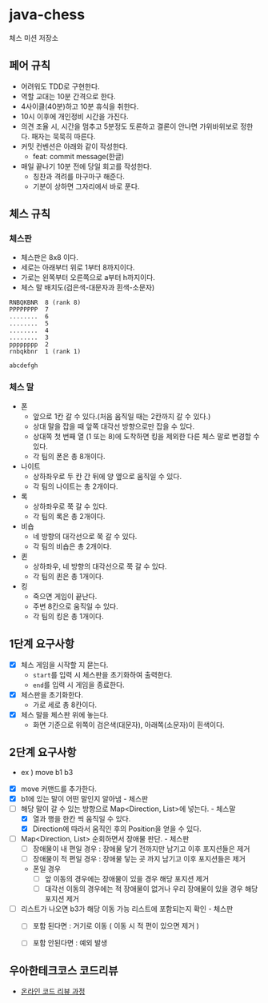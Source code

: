 # java-chess

체스 미션 저장소

## 페어 규칙
- 어려워도 TDD로 구현한다.
- 역할 교대는 10분 간격으로 한다.
- 4사이클(40분)하고 10분 휴식을 취한다.
- 10시 이후에 개인정비 시간을 가진다.
- 의견 조율 시, 시간을 멈추고 5분정도 토론하고 결론이 안나면 가위바위보로 정한다. 패자는 묵묵히 따른다.
- 커밋 컨벤션은 아래와 같이 작성한다.
    - feat: commit message(한글)
- 매일 끝나기 10분 전에 당일 회고를 작성한다.
    - 칭찬과 격려를 마구마구 해준다.
    - 기분이 상하면 그자리에서 바로 푼다.

## 체스 규칙

### 체스판
- 체스판은 8x8 이다.
- 세로는 아래부터 위로 1부터 8까지이다.
- 가로는 왼쪽부터 오른쪽으로 a부터 h까지이다.
- 체스 말 배치도(검은색-대문자과 흰색-소문자)
~~~
RNBQKBNR  8 (rank 8)
PPPPPPPP  7
........  6
........  5
........  4
........  3
pppppppp  2
rnbqkbnr  1 (rank 1)

abcdefgh
~~~
### 체스 말
- 폰
  - 앞으로 1칸 갈 수 있다.(처음 움직일 때는 2칸까지 갈 수 있다.)
  - 상대 말을 잡을 때 앞쪽 대각선 방향으로만 잡을 수 있다.
  - 상대쪽 첫 번째 열 (1 또는 8)에 도착하면 킹을 제외한 다른 체스 말로 변경할 수 있다.
  - 각 팀의 폰은 총 8개이다.
- 나이트
  - 상하좌우로 두 칸 간 뒤에 양 옆으로 움직일 수 있다.
  - 각 팀의 나이트는 총 2개이다.
- 록
  - 상하좌우로 쭉 갈 수 있다.
  - 각 팀의 록은 총 2개이다.
- 비숍
  - 네 방향의 대각선으로 쭉 갈 수 있다.
  - 각 팀의 비숍은 총 2개이다.
- 퀸
  - 상하좌우, 네 방향의 대각선으로 쭉 갈 수 있다.
  - 각 팀의 퀸은 총 1개이다.
- 킹
  - 죽으면 게임이 끝난다.
  - 주변 8칸으로 움직일 수 있다.
  - 각 팀의 킹은 총 1개이다.

## 1단계 요구사항
- [x] 체스 게임을 시작할 지 묻는다.
  - `start`를 입력 시 체스판을 초기화하여 출력한다.
  - `end`를 입력 시 게임을 종료한다.
- [x] 체스판을 초기화한다.
  - 가로 세로 총 8칸이다.
- [x] 체스 말을 체스판 위에 놓는다.
  - 화면 기준으로 위쪽이 검은색(대문자), 아래쪽(소문자)이 흰색이다.


## 2단계 요구사항
- ex ) move b1 b3
- [x] move 커맨드를 추가한다.
- [x] b1에 있는 말이 어떤 말인지 알아냄 - 체스판
- [ ] 해당 말이 갈 수 있는 방향으로 Map<Direction, List<Poistion>>에 넣는다. - 체스말
  - [x] 열과 행을 한칸 씩 움직일 수 있다.
  - [x] Direction에 따라서 움직인 후의 Position을 얻을 수 있다.
- [ ] Map<Direction, List<Poistion>> 순회하면서 장애물 판단. - 체스판
  - [ ] 장애물이 내 편일 경우 : 장애물 닿기 전까지만 남기고 이후 포지션들은 제거
  - [ ] 장애물이 적 편일 경우 : 장애물 닿는 곳 까지 남기고 이후 포지션들은 제거
  - 폰일 경우 
    - [ ] 앞 이동의 경우에는 장애물이 있을 경우 해당 포지션 제거
    - [ ] 대각선 이동의 경우에는 적 장애물이 없거나 우리 장애물이 있을 경우 해당 포지션 제거
- [ ] 리스트가 나오면 b3가 해당 이동 가능 리스트에 포함되는지 확인 - 체스판
  - [ ] 포함 된다면 : 거기로 이동 ( 이동 시 적 편이 있으면 제거 )
  - [ ] 포함 안된다면 : 예외 발생



## 우아한테크코스 코드리뷰

- [온라인 코드 리뷰 과정](https://github.com/woowacourse/woowacourse-docs/blob/master/maincourse/README.md)
